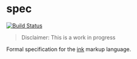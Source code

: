 # spec

[![Build Status](https://travis-ci.org/ink-markup/spec.svg?branch=master)](https://travis-ci.org/ink-markup/spec)

> Disclaimer: This is a work in progress

Formal specification for the [ink](https://github.com/ink-markup/ink) markup language.
